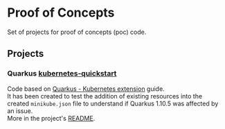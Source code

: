 # Proof of Concepts

Set of projects for proof of concepts (poc) code.

##  Projects

### Quarkus [kubernetes-quickstart](./kubernetes-quickstart)

Code based on [Quarkus - Kubernetes extension](https://quarkus.io/guides/deploying-to-kubernetes) guide.  
It has been created to test the addition of existing resources into the created `minikube.json` file to understand if Quarkus 1.10.5 was affected by an issue.  
More in the project's [README](./kubernetes-quickstart/README.md).
